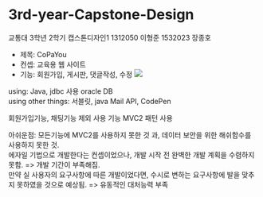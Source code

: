 # 3rd-year-Capstone-Design
교통대 3학년  2학기 캡스톤디자인1
1312050 이형준
1532023 장종호

* 제목: CoPaYou<br>
* 컨셉: 교육용 웹 사이트<br>
* 기능: 회원가입, 게시판, 댓글작성, 수정
<img src="https://user-images.githubusercontent.com/60742556/76421625-4ab20f80-63e7-11ea-98af-f7b755317fb4.PNG"><br>

using: Java, jdbc 사용 oracle DB<br>
using other things: 서블릿, java Mail API, CodePen<br>

회원가입기능, 채팅기능 제외 사용 기능 MVC2 패턴 사용<br>

아쉬운점: 모든기능에 MVC2를 사용하지 못한 것 과, 데이터 보안을 위한 해쉬함수를 사용하지 못한 것.<br>
          에자일 기법으로 개발한다는 컨셉이었으나, 개발 시작 전 완벽한 개발 계획을 수렴하지 못함. => 개발 기간이 부족해짐.<br>
          만약 실 사용자의 요구사항에 따른 개발이었다면, 수시로 변하는 요구사항에 발을 맞추지 못하였을 것으로 예상됨. => 유동적인 대처능력 부족
